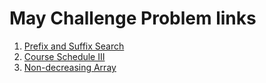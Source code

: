 # May Challenge Problem links

1. [Prefix and Suffix Search](https://leetcode.com/explore/challenge/card/may-leetcoding-challenge-2021/598/week-1-may-1st-may-7th/3728/)
2. [Course Schedule III](https://leetcode.com/explore/challenge/card/may-leetcoding-challenge-2021/598/week-1-may-1st-may-7th/3729/)
3. [Non-decreasing Array](https://leetcode.com/explore/challenge/card/may-leetcoding-challenge-2021/598/week-1-may-1st-may-7th/3731/)
